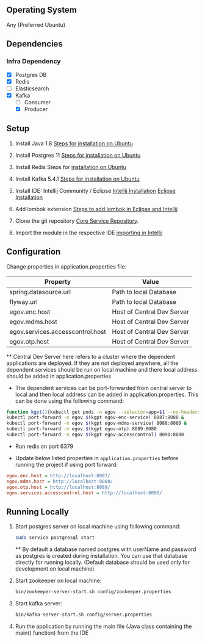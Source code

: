 ## Operating System
 Any (Preferred Ubuntu)

## Dependencies

### Infra Dependency

- [X] Postgres DB
- [X] Redis
- [ ] Elasticsearch
- [X] Kafka
  - [ ] Consumer
  - [X] Producer

## Setup

1. Install Java 1.8 [Steps for installation on Ubuntu](<https://tecadmin.net/install-oracle-java-8-ubuntu-via-ppa/>)

2. Install Postgres 11  [Steps for installation on Ubuntu](<https://cloudcone.com/docs/article/how-to-install-postgresql-11-on-ubuntu-18-04/>)

3. Install Redis Steps for [installation on Ubuntu](<https://www.digitalocean.com/community/tutorials/how-to-install-and-configure-redis-on-ubuntu-16-04>)

4. Install Kafka 5.4.1 [Steps for installation on Ubuntu](<https://tecadmin.net/install-apache-kafka-ubuntu/>)

5. Install IDE:  Intellij Community / Eclipse  [Intellij Installation](<https://www.jetbrains.com/help/idea/installation-guide.html#snap>)  [Eclipse Installation](<https://linuxize.com/post/how-to-install-the-latest-eclipse-ide-on-ubuntu-18-04/>)   

6. Add lombok extension [Steps to add lombok in Eclipse and Intellij](<https://www.baeldung.com/lombok-ide>)

7. Clone the git repository [Core Service Repository](https://github.com/upyog/UPYOG/tree/master/core-services).

8. Import the module in the respective IDE  [importing in Intellij](<https://www.jetbrains.com/help/idea/maven-support.html#maven_import_project_start>)


## Configuration
Change properties in application.properties file:

| Property | Value |
|----------|-------|
|spring.datasource.url | Path to local Database|
|flyway.url | Path to local Database|
|egov.enc.host | Host of Central Dev Server|
|egov.mdms.host | Host of Central Dev Server|
|egov.services.accesscontrol.host | Host of Central Dev Server|
|egov.otp.host | Host of Central Dev Server|

** Central Dev Server here refers to a cluster where the dependent applications are deployed. If they are not deployed anywhere, all the dependent services should be run on local machine and there local address should be added in application.properties
         



- The dependent services can be port-forwarded from central server to local and then local address can be added in application.properties. This can be done using the following command:


```bash
function kgpt(){kubectl get pods -n egov --selector=app=$1 --no-headers=true | head -n1 | awk '{print $1}'}
kubectl port-forward -n egov $(kgpt egov-enc-service) 8087:8080 &
kubectl port-forward -n egov $(kgpt egov-mdms-service) 8088:8080 &
kubectl port-forward -n egov $(kgpt egov-otp) 8089:8080
kubectl port-forward -n egov $(kgpt egov-accesscontrol) 8090:8080

```

- Run redis on port 6379

- Update below listed properties in `application.properties` before running the project if using port forward:

```ini
egov.enc.host = http://localhost:8087/
egov.mdms.host = http://localhost:8088/
egov.otp.host = http://localhost:8089/
egov.services.accesscontrol.host = http://localhost:8090/
```

## Running Locally

1.  Start postgres server on local machine using following command:
    ```bash
    sudo service postgresql start
    ```
    ** By default a database named postgres with userName and password as postgres is created during installation. You can use that database directly for running locally. (Default database should be used only for development on local machine) 

2.  Start zookeeper on local machine:
    ```bash
    bin/zookeeper-server-start.sh config/zookeeper.properties
    ```

3.  Start kafka server:
    ```bash
    bin/kafka-server-start.sh config/server.properties 
    ```

4.  Run the application by running the main file (Java class containing the main() function) from the IDE
